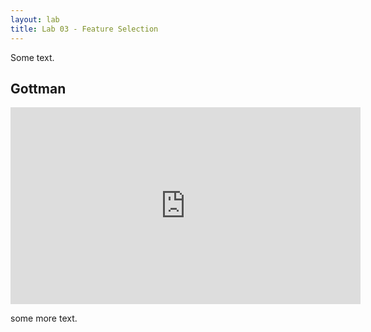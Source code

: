```yaml
---
layout: lab
title: Lab 03 - Feature Selection
---
```



Some text.

## Gottman

<iframe width="560" height="315" src="https://www.youtube.com/embed/625t8Rr9o6o" frameborder="0" allow="accelerometer; autoplay; encrypted-media; gyroscope; picture-in-picture" allowfullscreen></iframe>

some more text.
